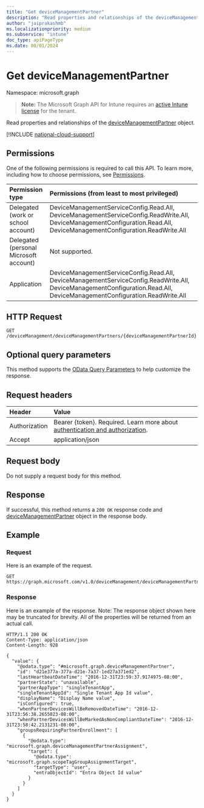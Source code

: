 ```yaml
---
title: "Get deviceManagementPartner"
description: "Read properties and relationships of the deviceManagementPartner object."
author: "jaiprakashmb"
ms.localizationpriority: medium
ms.subservice: "intune"
doc_type: apiPageType
ms.date: 08/01/2024
---
```


# Get deviceManagementPartner

Namespace: microsoft.graph

> **Note:** The Microsoft Graph API for Intune requires an [active Intune license](https://go.microsoft.com/fwlink/?linkid=839381) for the tenant.

Read properties and relationships of the [deviceManagementPartner](../resources/intune-onboarding-devicemanagementpartner.md) object.

[!INCLUDE [national-cloud-support](../../includes/all-clouds.md)]

## Permissions
One of the following permissions is required to call this API. To learn more, including how to choose permissions, see [Permissions](/graph/permissions-reference).

|Permission type|Permissions (from least to most privileged)|
|:---|:---|
|Delegated (work or school account)|DeviceManagementServiceConfig.Read.All, DeviceManagementServiceConfig.ReadWrite.All, DeviceManagementConfiguration.Read.All, DeviceManagementConfiguration.ReadWrite.All|
|Delegated (personal Microsoft account)|Not supported.|
|Application|DeviceManagementServiceConfig.Read.All, DeviceManagementServiceConfig.ReadWrite.All, DeviceManagementConfiguration.Read.All, DeviceManagementConfiguration.ReadWrite.All|

## HTTP Request
<!-- {
  "blockType": "ignored"
}
-->
```http
GET /deviceManagement/deviceManagementPartners/{deviceManagementPartnerId}
```

## Optional query parameters
This method supports the [OData Query Parameters](/graph/query-parameters) to help customize the response.

## Request headers
|Header|Value|
|:---|:---|
|Authorization|Bearer {token}. Required. Learn more about [authentication and authorization](/graph/auth/auth-concepts).|
|Accept|application/json|

## Request body
Do not supply a request body for this method.

## Response
If successful, this method returns a `200 OK` response code and [deviceManagementPartner](../resources/intune-onboarding-devicemanagementpartner.md) object in the response body.

## Example

### Request
Here is an example of the request.
```http
GET https://graph.microsoft.com/v1.0/deviceManagement/deviceManagementPartners/{deviceManagementPartnerId}
```

### Response
Here is an example of the response. Note: The response object shown here may be truncated for brevity. All of the properties will be returned from an actual call.
```http
HTTP/1.1 200 OK
Content-Type: application/json
Content-Length: 928

{
  "value": {
    "@odata.type": "#microsoft.graph.deviceManagementPartner",
    "id": "d21e377a-377a-d21e-7a37-1ed27a371ed2",
    "lastHeartbeatDateTime": "2016-12-31T23:59:37.9174975-08:00",
    "partnerState": "unavailable",
    "partnerAppType": "singleTenantApp",
    "singleTenantAppId": "Single Tenant App Id value",
    "displayName": "Display Name value",
    "isConfigured": true,
    "whenPartnerDevicesWillBeRemovedDateTime": "2016-12-31T23:56:38.2655023-08:00",
    "whenPartnerDevicesWillBeMarkedAsNonCompliantDateTime": "2016-12-31T23:58:42.2131231-08:00",
    "groupsRequiringPartnerEnrollment": [
      {
        "@odata.type": "microsoft.graph.deviceManagementPartnerAssignment",
        "target": {
          "@odata.type": "microsoft.graph.scopeTagGroupAssignmentTarget",
          "targetType": "user",
          "entraObjectId": "Entra Object Id value"
        }
      }
    ]
  }
}
```
